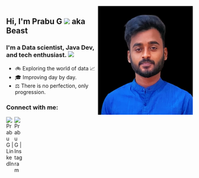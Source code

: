 
<div align="left">
<a href="#" target="__blank">
  <img src="WhatsApp Image 2023-12-10 at 10.52.27 PM.jpeg" width="256" alt="Prabu G" align="right"/>
  </a>
</div>

## Hi, I'm Prabu G <img src="https://media.giphy.com/media/5HRdeFIzjV3FMnwd0K/giphy.gif" width="50"> aka Beast
### I'm a Data scientist, Java Dev, and tech enthusiast. <img src="https://media3.giphy.com/media/NWNJHyPmIuXGxt6QnO/giphy_s.gif" width="25">

- 🚲 Exploring the world of data 📈
- 🎓 Improving day by day.
- ⚖️ There is no perfection, only progression. 


### Connect with me:
[<img align="left" alt="Prabu G | LinkedIn" width="22px" src="https://cdn2.iconfinder.com/data/icons/social-media-2285/512/1_Linkedin_unofficial_colored_svg-512.png" target="_blank" />][linkedin]
[<img align="left" alt="Prabu G | Instagram" width="22px" src="https://cdn2.iconfinder.com/data/icons/social-media-2285/512/1_Instagram_colored_svg_1-512.png" target="_blank" />][instagram]

<br />







[twitter]: https://twitter.com/
[youtube]: https://youtube.com/
[instagram]: https://instagram.com/
[linkedin]: https://linkedin.com/in/prabu-g
